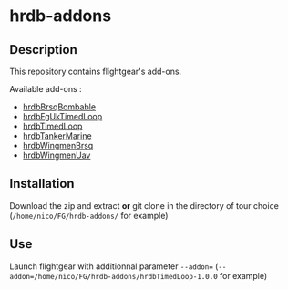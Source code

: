 hrdb-addons
================================================================================

Description
-----------

This repository contains flightgear's add-ons.

Available add-ons :

- [hrdbBrsqBombable](hrdbBrsqBombable-1.0.0/README.md)
- [hrdbFgUkTimedLoop](hrdbFgUkTimedLoop-1.0.0/README.md)
- [hrdbTimedLoop](hrdbTimedLoop-1.0.0/README.md)
- [hrdbTankerMarine](hrdbTankerMarine-1.0.0/README.md)
- [hrdbWingmenBrsq](hrdbWingmenBrsq-1.0.0/README.md)
- [hrdbWingmenUav](hrdbWingmenUav-1.0.0/README.md)


Installation
------------

Download the zip and extract **or** git clone in the directory of tour choice (`/home/nico/FG/hrdb-addons/` for example)


Use
------

Launch flightgear with additionnal parameter `--addon=` (`--addon=/home/nico/FG/hrdb-addons/hrdbTimedLoop-1.0.0` for example)




